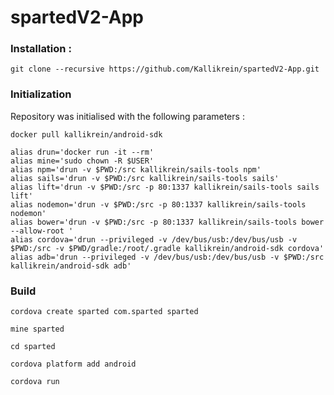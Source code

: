 # spartedV2-App


### Installation :
```git clone --recursive https://github.com/Kallikrein/spartedV2-App.git```

### Initialization  
Repository was initialised with the following parameters :

```
docker pull kallikrein/android-sdk
```  
```
alias drun='docker run -it --rm'
alias mine='sudo chown -R $USER'
alias npm='drun -v $PWD:/src kallikrein/sails-tools npm'
alias sails='drun -v $PWD:/src kallikrein/sails-tools sails'
alias lift='drun -v $PWD:/src -p 80:1337 kallikrein/sails-tools sails lift'
alias nodemon='drun -v $PWD:/src -p 80:1337 kallikrein/sails-tools nodemon'
alias bower='drun -v $PWD:/src -p 80:1337 kallikrein/sails-tools bower --allow-root '
alias cordova='drun --privileged -v /dev/bus/usb:/dev/bus/usb -v $PWD:/src -v $PWD/gradle:/root/.gradle kallikrein/android-sdk cordova'
alias adb='drun --privileged -v /dev/bus/usb:/dev/bus/usb -v $PWD:/src kallikrein/android-sdk adb'
```

### Build
```
cordova create sparted com.sparted sparted
```  
```
mine sparted
```  
```
cd sparted
```  
```
cordova platform add android
```  
```
cordova run
```  